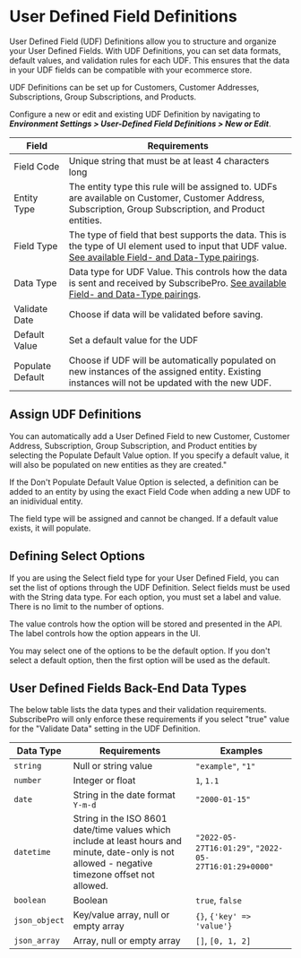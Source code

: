 # User Defined Field Definitions

User Defined Field (UDF) Definitions allow you to structure and organize your User Defined Fields. With UDF Definitions, you can set data formats, default values, and validation rules for each UDF. This ensures that the data in your UDF fields can be compatible with your ecommerce store. 

UDF Definitions can be set up for Customers, Customer Addresses, Subscriptions, Group Subscriptions, and Products.

Configure a new or edit and existing UDF Definition by navigating to **_Environment Settings > User-Defined Field Definitions > New or Edit_**.

| Field | Requirements |
|-----------|---|
|Field Code| Unique string that must be at least 4 characters long|
|Entity Type| The entity type this rule will be assigned to. UDFs are available on Customer, Customer Address, Subscription, Group Subscription, and Product entities.
|Field Type| The type of field that best supports the data. This is the type of UI element used to input that UDF value. [See available Field- and Data-Type pairings](/user-defined-fields-ui.md).|
|Data Type| Data type for UDF Value. This controls how the data is sent and received by SubscribePro. [See available Field- and Data-Type pairings](/user-defined-fields-ui.md).|
|Validate Date| Choose if data will be validated before saving.|
|Default Value| Set a default value for the UDF|
|Populate Default| Choose if UDF will be automatically populated on new instances of the assigned entity. Existing instances will not be updated with the new UDF.|


## Assign UDF Definitions

You can automatically add a User Defined Field to new Customer, Customer Address, Subscription, Group Subscription, and Product entities by selecting the Populate Default Value option. If you specify a default value, it will also be populated on new entities as they are created."

<docs-image src="/images/udf_definition_populate_default.png" title="UDF Definition Populate Default" shadow=true max-width="700px" ></docs-image>

If the Don't Populate Default Value Option is selected, a definition can be added to an entity by using the exact Field Code when adding a new UDF to an inidividual entity.

<docs-image src="/images/udf_definition_list_highlight_field_code.png" title="UDF Definition List Highlight Field Code" shadow=true max-width="700px" ></docs-image>

<docs-image src="/images/add_udf_field_code.png" title="UDF Definition List Highlight Field Code" shadow=true max-width="700px" ></docs-image>

The field type will be assigned and cannot be changed. If a default value exists, it will populate.
<docs-image src="/images/udf_definition_highlight_customer.png" title="UDF Definition on Customer" shadow=true max-width="700px" ></docs-image>

## Defining Select Options

If you are using the Select field type for your User Defined Field, you can set the list of options through the UDF Definition. Select fields must be used with the String data type. For each option, you must set a label and value. There is no limit to the number of options. 

<docs-image src="/images/udf_definition_select_options.png" title="UDF Definition Select Options" shadow=true max-width="700px" ></docs-image>

The value controls how the option will be stored and presented in the API. The label controls how the option appears in the UI.
<docs-image src="/images/udf_select_options.png" title="UDF Select Options" shadow=true max-width="700px" ></docs-image>

You may select one of the options to be the default option. If you don't select a default option, then the first option will be used as the default.
<docs-image src="/images/udf_definition_select_options_default_data.png" title="UDF Definition Select Options Default" shadow=true max-width="700px" ></docs-image>

## User Defined Fields Back-End Data Types

The below table lists the data types and their validation requirements. SubscribePro will only enforce these requirements if you select "true" value for the "Validate Data" setting in the UDF Definition.

| Data Type | Requirements | Examples |
|---|---|---|
| `string` | Null or string value | `"example"`, `"1"` |
| `number` | Integer or float | `1`, `1.1` |
| `date` | String in the date format `Y-m-d` | `"2000-01-15"` |
| `datetime` | String in the ISO 8601 date/time values which include at least hours and minute, date-only is not allowed - negative timezone offset not allowed. | `"2022-05-27T16:01:29"`, `"2022-05-27T16:01:29+0000"` |
| `boolean` | Boolean | `true`, `false` |
| `json_object` | Key/value array, null or empty array | `{}`, `{'key' => 'value'}` |
| `json_array` | Array, null or empty array | `[]`, `[0, 1, 2]` |
